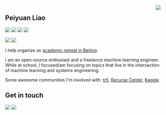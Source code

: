 <a href="#">
<img align="right" src="https://github-readme-stats.vercel.app/api?username=liaopeiyuan&show_icons=true&hide_border=true&icon_color=586069&title_color=a0a9af">
</a>

## Peiyuan Liao

![](https://img.shields.io/badge/-OCaml-e5cd0c?style=flat-square&logo=OCaml&labelColor=f7df1e&logoColor=000)
![](https://img.shields.io/badge/-Haskell-1572b6?style=flat-square&logo=Haskell&labelColor=1572b6)
![](https://img.shields.io/badge/-Python-333?style=flat-square&logo=Python&logoColor=fff)
![](https://img.shields.io/badge/-C-c14438?style=flat-square&logo=C&logoColor=fff)

![](https://img.shields.io/badge/-PyTorch-e34f26?style=flat-square&logo=PyTorch&logoColor=fff)
![](https://img.shields.io/badge/-TensorFlow-e5cd0c?style=flat-square&logo=TensorFlow&logoColor=fff)

I help organize an [academic retreat in Beijing](https://luntan.io/).

I am an open-source enthusiast and a freelance machine learning engineer. While at school, I focused/am focusing on topics that live in the intersection of machine learning and systems engineering.

Some awesome communities I'm involved with: [tr5](https://tr5.org/), [Recurse Center](https://recurse.com/), [Kaggle](https://kaggle.com/)

## Get in touch

[![](https://img.shields.io/badge/-alexander_liao-911318?style=flat-square&logo=Mail.RU&logoColor=white&labelColor=c14438)](mailto:alexander_liao@outlook.com)
![](https://img.shields.io/badge/-https://www.liaopeiyuan.com-0e83cd?style=flat-square&logo=Blogger&logoColor=fff)

